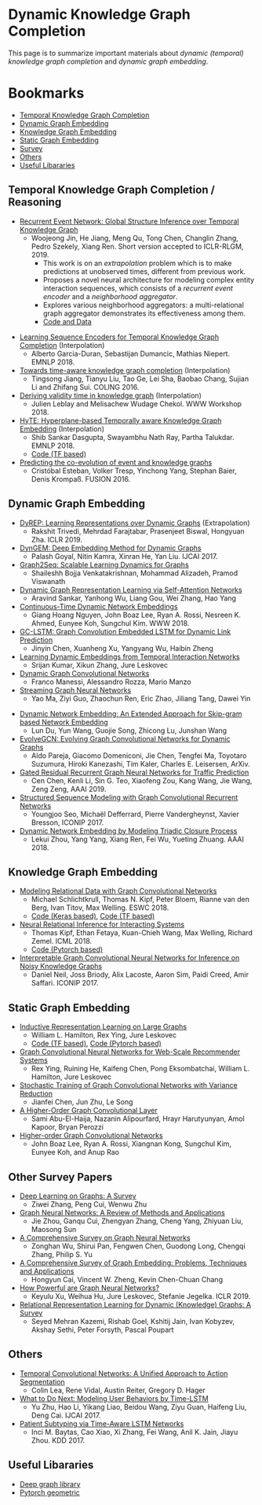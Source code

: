 # Dynamic Knowledge Graph Completion
This page is to summarize important materials about *dynamic (temporal) knowledge graph completion* and *dynamic graph embedding*.

# Bookmarks
- [Temporal Knowledge Graph Completion](#Temporal-knowledge-graph-completion-/-reasoning)
- [Dynamic Graph Embedding](#Dynamic-graph-embedding)
- [Knowledge Graph Embedding](#Knowledge-graph-embedding)
- [Static Graph Embedding](#Static-graph-embedding)
- [Survey](#Survey)
- [Others](#Others)
- [Useful Libararies](#Useful-Libararies)

## Temporal Knowledge Graph Completion / Reasoning
- [Recurrent Event Network: Global Structure Inference over Temporal Knowledge Graph](https://arxiv.org/abs/1904.05530)
	- Woojeong Jin, He Jiang, Meng Qu, Tong Chen, Changlin Zhang, Pedro Szekely, Xiang Ren. Short version accepted to ICLR-RLGM, 2019.
		- This work is on an *extrapolation* problem which is to make predictions at unobserved times, different from previous work.
		- Proposes a novel neural architecture for modeling complex entity interaction sequences, which consists of a *recurrent event encoder* and a *neighborhood aggregator*.
		- Explores various neighborhood aggregators: a multi-relational graph aggregator demonstrates its effectiveness among them.
		- [Code and Data](https://github.com/INK-USC/re-net)
<!-- - [Know-Evolve: Deep Temporal Reasoning for Dynamic Knowledge Graphs](https://arxiv.org/abs/1705.05742)
	- Rakshit Trivedi, Hanjun Dai, Yichen Wang, Le Song. ICML 2017.
	- [Video](https://vimeo.com/238228194)
	- [Code (cpp)](https://github.com/rstriv/Know-Evolve) -->
- [Learning Sequence Encoders for Temporal Knowledge Graph Completion](https://arxiv.org/abs/1809.03202) (Interpolation)
	- Alberto Garcia-Duran, Sebastijan Dumancic, Mathias Niepert. EMNLP 2018.
- [Towards time-aware knowledge graph completion](http://aclweb.org/anthology/C16-1161) (Interpolation)
	- Tingsong Jiang, Tianyu Liu, Tao Ge, Lei Sha, Baobao Chang, Sujian Li and Zhifang Sui. COLING 2016.
- [Deriving validity time in knowledge graph](https://dl.acm.org/citation.cfm?id=3191639) (Interpolation)
	- Julien Leblay and Melisachew Wudage Chekol. WWW Workshop 2018.
- [HyTE: Hyperplane-based Temporally aware Knowledge Graph Embedding](http://aclweb.org/anthology/D18-1225) (Interpolation)
	- Shib Sankar Dasgupta, Swayambhu Nath Ray, Partha Talukdar. EMNLP 2018.
	- [Code (TF based)](https://github.com/malllabiisc/HyTE)
- [Predicting the co-evolution of event and knowledge graphs](https://arxiv.org/abs/1512.06900)
	- Cristóbal Esteban, Volker Tresp, Yinchong Yang, Stephan Baier, Denis Krompaß. FUSION 2016.

## Dynamic Graph Embedding
- [DyREP: Learning Representations over Dynamic Graphs](https://openreview.net/forum?id=HyePrhR5KX) (Extrapolation)
	- Rakshit Trivedi, Mehrdad Farajtabar, Prasenjeet Biswal, Hongyuan Zha. ICLR 2019.
- [DynGEM: Deep Embedding Method for Dynamic Graphs](https://arxiv.org/abs/1805.11273)
	- Palash Goyal, Nitin Kamra, Xinran He, Yan Liu. IJCAI 2017.
- [Graph2Seq: Scalable Learning Dynamics for Graphs](https://openreview.net/forum?id=Ske7ToC5Km)
	- Shaileshh Bojja Venkatakrishnan, Mohammad Alizadeh, Pramod Viswanath
- [Dynamic Graph Representation Learning via Self-Attention Networks](https://openreview.net/forum?id=HylsgnCcFQ)
	- Aravind Sankar, Yanhong Wu, Liang Gou, Wei Zhang, Hao Yang
- [Continuous-Time Dynamic Network Embeddings](http://ryanrossi.com/pubs/nguyen-et-al-WWW18-BigNet.pdf)
	- Giang Hoang Nguyen, John Boaz Lee, Ryan A. Rossi, Nesreen K. Ahmed, Eunyee Koh, Sungchul Kim. WWW 2018.
- [GC-LSTM: Graph Convolution Embedded LSTM for Dynamic Link Prediction](https://arxiv.org/pdf/1812.04206.pdf)
	- Jinyin Chen, Xuanheng Xu, Yangyang Wu, Haibin Zheng
- [Learning Dynamic Embeddings from Temporal Interaction Networks](https://www-cs.stanford.edu/~srijan/pubs/paper-interactions.pdf)
	- Srijan Kumar, Xikun Zhang, Jure Leskovec
- [Dynamic Graph Convolutional Networks](https://arxiv.org/pdf/1704.06199.pdf)
	- Franco Manessi, Alessandro Rozza, Mario Manzo
- [Streaming Graph Neural Networks](https://arxiv.org/pdf/1810.10627.pdf)
	- Yao Ma, Ziyi Guo, Zhaochun Ren, Eric Zhao, Jiliang Tang, Dawei Yin
<!-- - [dynnode2vec: Scalable Dynamic Network Embedding](https://arxiv.org/abs/1812.02356)
 	- Sedigheh Mahdavi, Shima Khoshraftar, Aijun An -->
- [Dynamic Network Embedding: An Extended Approach for Skip-gram based Network Embedding](https://www.ijcai.org/proceedings/2018/0288.pdf)
	- Lun Du, Yun Wang, Guojie Song, Zhicong Lu, Junshan Wang
- [EvolveGCN: Evolving Graph Convolutional Networks for Dynamic Graphs](https://arxiv.org/abs/1902.10191)
	- Aldo Pareja, Giacomo Domeniconi, Jie Chen, Tengfei Ma, Toyotaro Suzumura, Hiroki Kanezashi, Tim Kaler, Charles E. Leisersen, ArXiv.
- [Gated Residual Recurrent Graph Neural Networks for Traffic Prediction](https://oar.a-star.edu.sg/jspui/bitstream/123456789/3020/1/AAAI-ChenC.4591.pdf#page8)
	- Cen Chen, Kenli Li, Sin G. Teo, Xiaofeng Zou, Kang Wang, Jie Wang, Zeng Zeng, AAAI 2019.
- [Structured Sequence Modeling with Graph Convolutional Recurrent Networks](https://arxiv.org/abs/1612.07659)
	- Youngjoo Seo, Michaël Defferrard, Pierre Vandergheynst, Xavier Bresson, ICONIP 2017.
- [Dynamic Network Embedding by Modeling Triadic Closure Process](http://yangy.org/works/dynamictriad/dynamic_triad.pdf)
	- Lekui Zhou, Yang Yang, Xiang Ren, Fei Wu, Yueting Zhuang. AAAI 2018.

## Knowledge Graph Embedding
- [Modeling Relational Data with Graph Convolutional Networks](https://arxiv.org/abs/1703.06103)
	- Michael Schlichtkrull, Thomas N. Kipf, Peter Bloem, Rianne van den Berg, Ivan Titov, Max Welling. ESWC 2018.
	- [Code (Keras based)](https://github.com/tkipf/relational-gcn), [Code (TF based)](https://github.com/MichSchli/RelationPrediction)
- [Neural Relational Inference for Interacting Systems](https://arxiv.org/abs/1802.04687)
	- Thomas Kipf, Ethan Fetaya, Kuan-Chieh Wang, Max Welling, Richard Zemel. ICML 2018.
	- [Code (Pytorch based)](https://github.com/ethanfetaya/NRI)
- [Interpretable Graph Convolutional Neural Networks for Inference on Noisy Knowledge Graphs](https://arxiv.org/abs/1812.00279)
	- Daniel Neil, Joss Briody, Alix Lacoste, Aaron Sim, Paidi Creed, Amir Saffari. ICONIP 2017.

## Static Graph Embedding
- [Inductive Representation Learning on Large Graphs](https://www-cs-faculty.stanford.edu/people/jure/pubs/graphsage-nips17.pdf)
	- William L. Hamilton, Rex Ying, Jure Leskovec
	- [Code (TF based)](https://github.com/williamleif/GraphSAGE), [Code (Pytorch based)](https://github.com/williamleif/graphsage-simple/)
- [Graph Convolutional Neural Networks for Web-Scale Recommender Systems](https://arxiv.org/pdf/1806.01973)
	- Rex Ying, Ruining He, Kaifeng Chen, Pong Eksombatchai, William L. Hamilton, Jure Leskovec
- [Stochastic Training of Graph Convolutional Networks with Variance Reduction](https://arxiv.org/pdf/1710.10568.pdf)
	- Jianfei Chen, Jun Zhu, Le Song
- [A Higher-Order Graph Convolutional Layer](http://sami.haija.org/papers/high-order-gc-layer.pdf)
	- Sami Abu-El-Haija, Nazanin Alipourfard, Hrayr Harutyunyan, Amol Kapoor, Bryan Perozzi
- [Higher-order Graph Convolutional Networks](http://ryanrossi.com/pubs/Higher-order-GCNs.pdf)
	- John Boaz Lee, Ryan A. Rossi, Xiangnan Kong, Sungchul Kim, Eunyee Koh, and Anup Rao


## Other Survey Papers
- [Deep Learning on Graphs: A Survey](https://arxiv.org/abs/1812.04202)
	- Ziwei Zhang, Peng Cui, Wenwu Zhu
- [Graph Neural Networks: A Review of Methods and Applications](https://arxiv.org/abs/1812.08434)
	- Jie Zhou, Ganqu Cui, Zhengyan Zhang, Cheng Yang, Zhiyuan Liu, Maosong Sun
- [A Comprehensive Survey on Graph Neural Networks](https://arxiv.org/abs/1901.00596)
	- Zonghan Wu, Shirui Pan, Fengwen Chen, Guodong Long, Chengqi Zhang, Philip S. Yu
- [A Comprehensive Survey of Graph Embedding: Problems, Techniques and Applications](https://arxiv.org/abs/1709.07604)
	- Hongyun Cai, Vincent W. Zheng, Kevin Chen-Chuan Chang
- [How Powerful are Graph Neural Networks?](https://arxiv.org/abs/1810.00826)
	- Keyulu Xu, Weihua Hu, Jure Leskovec, Stefanie Jegelka. ICLR 2019.
- [Relational Representation Learning for Dynamic (Knowledge) Graphs: A Survey](https://arxiv.org/abs/1905.11485)
	- Seyed Mehran Kazemi, Rishab Goel, Kshitij Jain, Ivan Kobyzev, Akshay Sethi, Peter Forsyth, Pascal Poupart

## Others
- [Temporal Convolutional Networks: A Unified Approach to Action Segmentation](https://arxiv.org/abs/1608.08242)
	- Colin Lea, Rene Vidal, Austin Reiter, Gregory D. Hager
- [What to Do Next: Modeling User Behaviors by Time-LSTM](https://www.ijcai.org/proceedings/2017/0504.pdf)
	- Yu Zhu, Hao Li, Yikang Liao, Beidou Wang, Ziyu Guan, Haifeng Liu, Deng Cai. IJCAI 2017.
- [Patient Subtyping via Time-Aware LSTM Networks](http://biometrics.cse.msu.edu/Publications/MachineLearning/Baytasetal_PatientSubtypingViaTimeAwareLSTMNetworks.pdf)
	- Inci M. Baytas, Cao Xiao, Xi Zhang, Fei Wang, Anil K. Jain, Jiayu Zhou. KDD 2017.

## Useful Libararies
- [Deep graph library](https://www.dgl.ai)
- [Pytorch geometric](https://github.com/rusty1s/pytorch_geometric)
